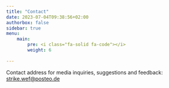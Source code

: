 ```yaml
---
title: "Contact"
date: 2023-07-04T09:38:56+02:00
authorbox: false
sidebar: true
menu: 
    main:
        pre: <i class="fa-solid fa-code"></i>
        weight: 6
    
---
```



Contact address for media inquiries, suggestions and feedback: <strike.wef@posteo.de> 
